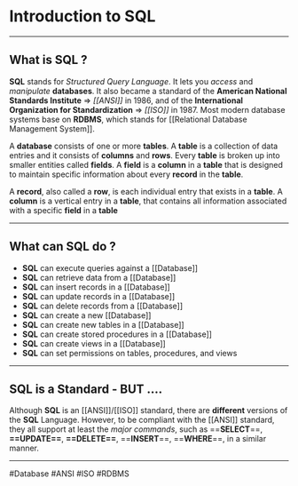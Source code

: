 # Introduction to SQL

---
## What is SQL ?

**SQL** stands for *Structured Query Language*. It lets you *access* and *manipulate* **databases**.
It also became a standard of the **American National Standards Institute** => *[[ANSI]]* in 1986, and of the **International Organization for Standardization** => *[[ISO]]* in 1987.
Most modern database systems base on **RDBMS**, which stands for [[Relational Database Management System]].

A **database** consists of one or more **tables**. A **table** is a collection of data entries and it consists of **columns** and **rows**. Every **table** is broken up into smaller entities called **fields**. A **field** is a **column** in a **table** that is designed to maintain specific information about every **record** in the **table**.

A **record**, also called a **row**, is each individual entry that exists in a **table**. 
A **column** is a vertical entry in a **table**, that contains all information associated with a specific **field** in a **table**

---

## What can SQL do ?

- **SQL** can execute queries against a [[Database]]
- **SQL** can retrieve data from a [[Database]]
- **SQL** can insert records in a [[Database]]
- **SQL** can update records in a [[Database]]
- **SQL** can delete records from a [[Database]]
- **SQL** can create a new [[Database]]
- **SQL** can create new tables in a [[Database]]
- **SQL** can create stored procedures in a [[Database]]
- **SQL** can create views in a [[Database]]
- **SQL** can set permissions on tables, procedures, and views

---

## SQL is a Standard - BUT ....

Although **SQL** is an [[ANSI]]/[[ISO]] standard, there are **different** versions of the **SQL** Language.
However, to be compliant with the [[ANSI]] standard, they all support at least the *major commands*, such  as ==**SELECT**==, **==UPDATE==**, **==DELETE==**, ==**INSERT**==, ==**WHERE**==, in a similar manner.

---




#Database #ANSI #ISO #RDBMS

